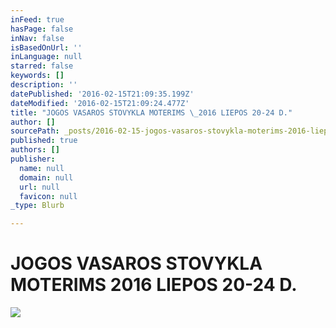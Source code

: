```yaml
---
inFeed: true
hasPage: false
inNav: false
isBasedOnUrl: ''
inLanguage: null
starred: false
keywords: []
description: ''
datePublished: '2016-02-15T21:09:35.199Z'
dateModified: '2016-02-15T21:09:24.477Z'
title: "JOGOS VASAROS STOVYKLA MOTERIMS \_2016 LIEPOS 20-24 D."
author: []
sourcePath: _posts/2016-02-15-jogos-vasaros-stovykla-moterims-2016-liepos-20-24-dienomis.md
published: true
authors: []
publisher:
  name: null
  domain: null
  url: null
  favicon: null
_type: Blurb

---
```

# JOGOS VASAROS STOVYKLA MOTERIMS  2016 LIEPOS 20-24 D.
![](https://s3-us-west-2.amazonaws.com/the-grid-img/p/7b5423870c7b41b3933f774e40f42a7aa323a763.jpg)